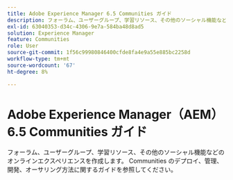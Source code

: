 ```yaml
---
title: Adobe Experience Manager 6.5 Communities ガイド
description: フォーラム、ユーザーグループ、学習リソース、その他のソーシャル機能などのオンラインエクスペリエンスを作成します。 Communities のデプロイ、管理、開発、オーサリング方法に関するガイドを参照してください。
exl-id: 63040353-d34c-4306-9e7a-584ba48d8ad5
solution: Experience Manager
feature: Communities
role: User
source-git-commit: 1f56c99980846400cfde8fa4e9a55e885bc2258d
workflow-type: tm+mt
source-wordcount: '67'
ht-degree: 8%

---
```


# Adobe Experience Manager（AEM） 6.5 Communities ガイド

フォーラム、ユーザーグループ、学習リソース、その他のソーシャル機能などのオンラインエクスペリエンスを作成します。 Communities のデプロイ、管理、開発、オーサリング方法に関するガイドを参照してください。
